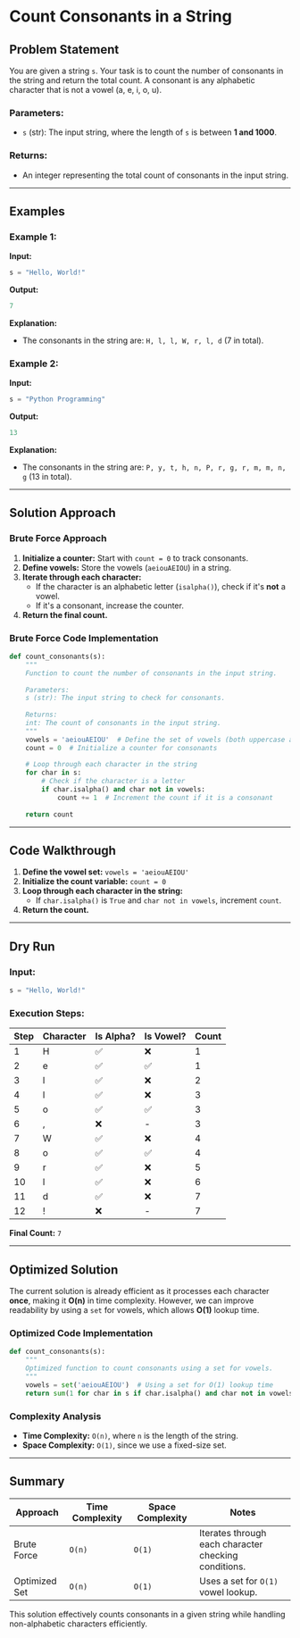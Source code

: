 # Count Consonants in a String

## Problem Statement
You are given a string `s`. Your task is to count the number of consonants in the string and return the total count. A consonant is any alphabetic character that is not a vowel (a, e, i, o, u).

### Parameters:
- `s` (str): The input string, where the length of `s` is between **1 and 1000**.

### Returns:
- An integer representing the total count of consonants in the input string.

---

## Examples

### Example 1:
**Input:**
```python
s = "Hello, World!"
```
**Output:**
```python
7
```
**Explanation:**
- The consonants in the string are: `H, l, l, W, r, l, d` (7 in total).

### Example 2:
**Input:**
```python
s = "Python Programming"
```
**Output:**
```python
13
```
**Explanation:**
- The consonants in the string are: `P, y, t, h, n, P, r, g, r, m, m, n, g` (13 in total).

---

## Solution Approach

### Brute Force Approach
1. **Initialize a counter:** Start with `count = 0` to track consonants.
2. **Define vowels:** Store the vowels (`aeiouAEIOU`) in a string.
3. **Iterate through each character:**
   - If the character is an alphabetic letter (`isalpha()`), check if it's **not** a vowel.
   - If it's a consonant, increase the counter.
4. **Return the final count.**

### Brute Force Code Implementation
```python
def count_consonants(s):
    """
    Function to count the number of consonants in the input string.
    
    Parameters:
    s (str): The input string to check for consonants.
    
    Returns:
    int: The count of consonants in the input string.
    """
    vowels = 'aeiouAEIOU'  # Define the set of vowels (both uppercase and lowercase)
    count = 0  # Initialize a counter for consonants
    
    # Loop through each character in the string
    for char in s:
        # Check if the character is a letter
        if char.isalpha() and char not in vowels:
            count += 1  # Increment the count if it is a consonant
    
    return count
```

---

## Code Walkthrough
1. **Define the vowel set:** `vowels = 'aeiouAEIOU'`
2. **Initialize the count variable:** `count = 0`
3. **Loop through each character in the string:**
   - If `char.isalpha()` is `True` and `char not in vowels`, increment `count`.
4. **Return the count.**

---

## Dry Run

### Input:
```python
s = "Hello, World!"
```

### Execution Steps:
| Step | Character | Is Alpha? | Is Vowel? | Count |
|------|----------|-----------|-----------|--------|
| 1    | H        | ✅        | ❌        | 1      |
| 2    | e        | ✅        | ✅        | 1      |
| 3    | l        | ✅        | ❌        | 2      |
| 4    | l        | ✅        | ❌        | 3      |
| 5    | o        | ✅        | ✅        | 3      |
| 6    | ,        | ❌        | -         | 3      |
| 7    | W        | ✅        | ❌        | 4      |
| 8    | o        | ✅        | ✅        | 4      |
| 9    | r        | ✅        | ❌        | 5      |
| 10   | l        | ✅        | ❌        | 6      |
| 11   | d        | ✅        | ❌        | 7      |
| 12   | !        | ❌        | -         | 7      |

**Final Count:** `7`

---

## Optimized Solution
The current solution is already efficient as it processes each character **once**, making it **O(n)** in time complexity. However, we can improve readability by using a `set` for vowels, which allows **O(1)** lookup time.

### Optimized Code Implementation
```python
def count_consonants(s):
    """
    Optimized function to count consonants using a set for vowels.
    """
    vowels = set('aeiouAEIOU')  # Using a set for O(1) lookup time
    return sum(1 for char in s if char.isalpha() and char not in vowels)
```

### Complexity Analysis
- **Time Complexity:** `O(n)`, where `n` is the length of the string.
- **Space Complexity:** `O(1)`, since we use a fixed-size set.

---

## Summary
| Approach        | Time Complexity | Space Complexity | Notes |
|----------------|----------------|------------------|-------|
| Brute Force    | `O(n)`          | `O(1)`           | Iterates through each character checking conditions. |
| Optimized Set  | `O(n)`          | `O(1)`           | Uses a set for `O(1)` vowel lookup. |

This solution effectively counts consonants in a given string while handling non-alphabetic characters efficiently.
